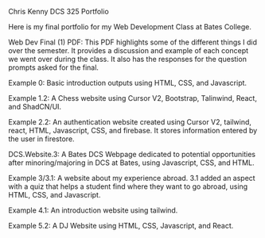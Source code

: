 Chris Kenny
DCS 325 Portfolio

Here is my final portfolio for my Web Development Class at Bates College.



Web Dev Final (1) PDF: This PDF highlights some of the different things I did over the semester. It provides a discussion and example of each concept we went over during the class. It also has the responses for the question prompts asked for the final.

Example 0: Basic introduction outputs using HTML, CSS, and Javascript.

Example 1.2: A Chess website using Cursor V2, Bootstrap, Talinwind, React, and ShadCN/UI.

Example 2.2: An authentication website created using Cursor V2, tailwind, react, HTML, Javascript, CSS, and firebase. It stores information entered by the user in firestore.

DCS.Website.3: A Bates DCS Webpage dedicated to potential opportunities after minoring/majoring in DCS at Bates, using Javascript, CSS, and HTML. 

Example 3/3.1: A website about my experience abroad. 3.1 added an aspect with a quiz that helps a student find where they want to go abroad, using HTML, CSS, and Javascript.

Example 4.1: An introduction website using tailwind.

Example 5.2: A DJ Website using HTML, CSS, Javascript, and React.




